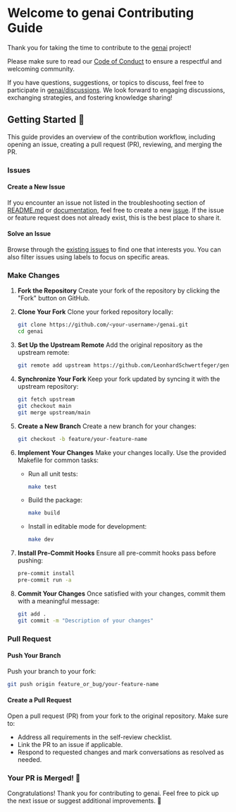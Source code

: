 # Welcome to genai Contributing Guide

Thank you for taking the time to contribute to the [genai](https://github.com/LeonhardSchwertfeger/genai/) project!

Please make sure to read our [Code of Conduct](./CODE_OF_CONDUCT.md) to ensure a respectful and welcoming community.

If you have questions, suggestions, or topics to discuss, feel free to participate in [genai/discussions](https://github.com/LeonhardSchwertfeger/genai/discussions). We look forward to engaging discussions, exchanging strategies, and fostering knowledge sharing!

## Getting Started 🤖

This guide provides an overview of the contribution workflow, including opening an issue, creating a pull request (PR), reviewing, and merging the PR.

### Issues

#### Create a New Issue

If you encounter an issue not listed in the troubleshooting section of [README.md](https://github.com/LeonhardSchwertfeger/genai#readme) or [documentation](), feel free to create a new [issue](https://github.com/LeonhardSchwertfeger/genai/issues). If the issue or feature request does not already exist, this is the best place to share it.

#### Solve an Issue

Browse through the [existing issues](https://github.com/LeonhardSchwertfeger/genai/issues) to find one that interests you. You can also filter issues using labels to focus on specific areas.

### Make Changes

1. **Fork the Repository**
   Create your fork of the repository by clicking the "Fork" button on GitHub.

2. **Clone Your Fork**
   Clone your forked repository locally:

   ```bash
   git clone https://github.com/<your-username>/genai.git
   cd genai
   ```

3. **Set Up the Upstream Remote**
   Add the original repository as the upstream remote:

   ```bash
   git remote add upstream https://github.com/LeonhardSchwertfeger/genai.git
   ```

4. **Synchronize Your Fork**
   Keep your fork updated by syncing it with the upstream repository:

   ```bash
   git fetch upstream
   git checkout main
   git merge upstream/main
   ```

5. **Create a New Branch**
   Create a new branch for your changes:

   ```bash
   git checkout -b feature/your-feature-name
   ```

6. **Implement Your Changes**
   Make your changes locally. Use the provided Makefile for common tasks:

   - Run all unit tests:
     ```bash
     make test
     ```
   - Build the package:
     ```bash
     make build
     ```
   - Install in editable mode for development:
     ```bash
     make dev
     ```

7. **Install Pre-Commit Hooks**
   Ensure all pre-commit hooks pass before pushing:

   ```bash
   pre-commit install
   pre-commit run -a
   ```

8. **Commit Your Changes**
   Once satisfied with your changes, commit them with a meaningful message:
   ```bash
   git add .
   git commit -m "Description of your changes"
   ```

### Pull Request

#### Push Your Branch

Push your branch to your fork:

```bash
git push origin feature_or_bug/your-feature-name
```

#### Create a Pull Request

Open a pull request (PR) from your fork to the original repository. Make sure to:

- Address all requirements in the self-review checklist.
- Link the PR to an issue if applicable.
- Respond to requested changes and mark conversations as resolved as needed.

### Your PR is Merged! 🏅

Congratulations! Thank you for contributing to genai. Feel free to pick up the next issue or suggest additional improvements. 🚀
